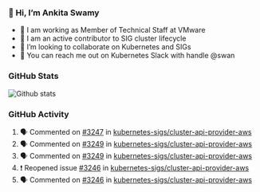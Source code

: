 ### 👋 Hi, I’m Ankita Swamy 

- 💼 I am working as Member of Technical Staff at VMware
- 👀 I am an active contributor to SIG cluster lifecycle 
- 💞️ I’m looking to collaborate on Kubernetes and SIGs
- 💬 You can reach me out on Kubernetes Slack with handle @swan

### GitHub Stats
![Github stats](https://github-readme-stats.vercel.app/api?username=Ankitasw&count_private=true&show_icons=true&theme=tokyonight)

### GitHub Activity 
<!--START_SECTION:activity-->
1. 🗣 Commented on [#3247](https://github.com/kubernetes-sigs/cluster-api-provider-aws/issues/3247) in [kubernetes-sigs/cluster-api-provider-aws](https://github.com/kubernetes-sigs/cluster-api-provider-aws)
2. 🗣 Commented on [#3249](https://github.com/kubernetes-sigs/cluster-api-provider-aws/issues/3249) in [kubernetes-sigs/cluster-api-provider-aws](https://github.com/kubernetes-sigs/cluster-api-provider-aws)
3. 🗣 Commented on [#3249](https://github.com/kubernetes-sigs/cluster-api-provider-aws/issues/3249) in [kubernetes-sigs/cluster-api-provider-aws](https://github.com/kubernetes-sigs/cluster-api-provider-aws)
4. ❗️ Reopened issue [#3246](https://github.com/kubernetes-sigs/cluster-api-provider-aws/issues/3246) in [kubernetes-sigs/cluster-api-provider-aws](https://github.com/kubernetes-sigs/cluster-api-provider-aws)
5. 🗣 Commented on [#3246](https://github.com/kubernetes-sigs/cluster-api-provider-aws/issues/3246) in [kubernetes-sigs/cluster-api-provider-aws](https://github.com/kubernetes-sigs/cluster-api-provider-aws)
<!--END_SECTION:activity-->
